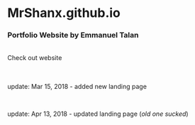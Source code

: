 # MrShanx.github.io
<h3>Portfolio Website by Emmanuel Talan</h3><br>
<a href="https://mrshanx.github.io" target="_blank" style="text-decoration: none;">Check out website<a>
  <br/>
  <br/>
  <br/>
  <p>update: Mar 15, 2018 - added new landing page</p>
  <br/>
  <p>update: Apr 13, 2018 - updated landing page (<em>old one sucked</em>)</p>
